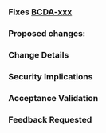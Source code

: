 <!--

--- PR Hygiene Checklist ---

1. Make sure your branch is named with this format: `user-initials/description-ABC-123`. For example, `jj/add-awesomeness-bcda-99999`
2. Update the PR title: `bcda-99999 Feature: Add Awesomeness`
3. Edit the text below - do not leave placeholders in the text.
4. Add any other details that will be helpful for the reviewers: details description, screenshots, etc
5. Request a review from someone/multiple someones
-->

<!-- Replace xxx with the JIRA ticket number: -->
### Fixes [BCDA-xxx](https://jira.cms.gov/browse/BCDA-xxx)

<!-- describe the problem being solved here -->

### Proposed changes:
<!-- List of changes with bullet points here: -->


### Change Details
<!-- add detailed discussion of changes here: -->


### Security Implications
<!-- Does the change deal with PII at all? What should reviewers look for in terms of security concerns? -->


### Acceptance Validation
<!-- were you able to fully test the acceptance criteria on the related ticket? if not, why not? -->

<!-- insert screenshots if applicable (drag images here) -->


### Feedback Requested
<!-- what type of feedback you want from your reviewers? -->
